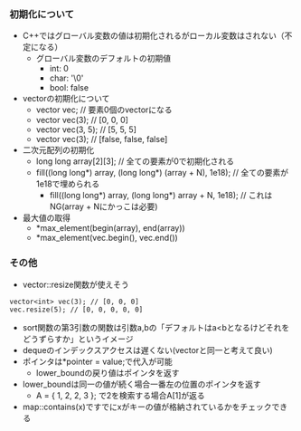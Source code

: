### 初期化について
- C++ではグローバル変数の値は初期化されるがローカル変数はされない（不定になる）
  - グローバル変数のデフォルトの初期値
    - int: 0
    - char: '\0'
    - bool: false
- vectorの初期化について
  - vector<int> vec; // 要素0個のvectorになる
  - vector<int> vec(3); // [0, 0, 0]
  - vector<int> vec(3, 5); // [5, 5, 5]
  - vector<bool> vec(3); // [false, false, false]
- 二次元配列の初期化
  - long long array[2][3]; // 全ての要素が0で初期化される
  - fill((long long*) array, (long long*) (array + N), 1e18); // 全ての要素が1e18で埋められる
    - fill((long long*) array, (long long*) array + N, 1e18); // これはNG(array + Nにかっこは必要)
- 最大値の取得
  - *max_element(begin(array), end(array))
  - *max_element(vec.begin(), vec.end())

### その他
- vector::resize関数が使えそう
```
vector<int> vec(3); // [0, 0, 0]
vec.resize(5); // [0, 0, 0, 0, 0]
```
- sort関数の第3引数の関数は引数a,bの「デフォルトはa<bとなるけどそれをどうずらすか」というイメージ
- dequeのインデックスアクセスは遅くない(vectorと同一と考えて良い)
- ポインタは*pointer = value;で代入が可能
  - lower_boundの戻り値はポインタを返す
- lower_boundは同一の値が続く場合一番左の位置のポインタを返す
  - A = { 1, 2, 2, 3 }; で2を検索する場合A[1]が返る
- map::contains(x)ですでにxがキーの値が格納されているかをチェックできる